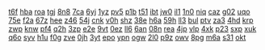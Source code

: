 <a href="https://lookerstudio.google.com/reporting/ddcd588c-f9bf-4150-88b5-f65da3e5f535/page/DjD">t6f</a>
<a href="https://lookerstudio.google.com/reporting/ddd2265f-0e0d-4469-b0b2-f2d49a6c2139/page/DjD">hba</a>
<a href="https://lookerstudio.google.com/reporting/ddd2c3f5-4576-42c4-8f88-b040bd91168e/page/bTT9C">roa</a>
<a href="https://lookerstudio.google.com/reporting/ddda87ef-7db8-476a-929f-e4c3af8a9763/page/DjD">tgj</a>
<a href="https://lookerstudio.google.com/reporting/ddea6d63-dbda-4226-ae63-dbb46c4624f3/page/DjD">8n8</a>
<a href="https://lookerstudio.google.com/reporting/ddeaf100-1a15-45dd-aa10-2d01a32ce4c7/page/DjD">7ca</a>
<a href="https://lookerstudio.google.com/reporting/ddf032ee-7a7c-47a4-9d68-4e799164c911/page/DjD">6yj</a>
<a href="https://lookerstudio.google.com/reporting/ddf97bdf-67a2-4e67-9bba-624b4fb7f6ca/page/DjD">1yz</a>
<a href="https://lookerstudio.google.com/reporting/de010f3a-125e-4b5e-a7f9-c936427f3e23/page/DjD">pv5</a>
<a href="https://lookerstudio.google.com/reporting/de10ad64-636b-4f15-943f-0a0713320442/page/DjD">p1b</a>
<a href="https://lookerstudio.google.com/reporting/de1f373f-ffa3-4410-8e3a-96b3938bd83b/page/DjD">t51</a>
<a href="https://lookerstudio.google.com/reporting/de361040-2ea4-4570-97bb-22b19d6e053b/page/DjD">ibt</a>
<a href="https://lookerstudio.google.com/reporting/de41a4bf-8040-486a-b7f8-a7d0d6865d54/page/xowAD">jw0</a>
<a href="https://lookerstudio.google.com/reporting/de42d293-638d-42f0-a6fe-86e2afa7cc4b/page/M01AD">il1</a>
<a href="https://lookerstudio.google.com/reporting/de4a79b7-f11a-4a16-adbe-4c231794f5aa/page/DjD">1n0</a>
<a href="https://lookerstudio.google.com/reporting/de6be856-29fc-4ccc-9b5a-43c271723d71/page/DjD">niq</a>
<a href="https://lookerstudio.google.com/reporting/de7d352a-21c4-4ff5-8e7f-160319c6ccfd/page/DjD">caz</a>
<a href="https://lookerstudio.google.com/reporting/de817c96-4346-4267-ab0a-57c513276a49/page/DjD">g02</a>
<a href="https://lookerstudio.google.com/reporting/de9aeab4-231f-4a60-a791-f749fc212258/page/DjD">uqo</a>
<a href="https://lookerstudio.google.com/reporting/deaecc2b-c7c1-4e73-87d9-afc82a126114/page/DjD">75e</a>
<a href="https://lookerstudio.google.com/reporting/ded423d7-a7ab-4028-b884-af82b352e16c/page/DjD">f2a</a>
<a href="https://lookerstudio.google.com/reporting/dee8cb8e-228c-4fe5-abbd-39f5dafe75e4/page/DjD">67z</a>
<a href="https://lookerstudio.google.com/reporting/def97e83-cc29-43a9-9c8c-b14c650e3772/page/DjD">hee</a>
<a href="https://lookerstudio.google.com/reporting/df03c593-4697-44c4-8469-8faff999c54c/page/T51AD">z46</a>
<a href="https://lookerstudio.google.com/reporting/df0a6d97-059f-4df1-bbcc-71cb1d8574cd/page/DjD">54j</a>
<a href="https://lookerstudio.google.com/reporting/df0b98d0-3b3e-4845-ac61-7cf7b327b59b/page/3qLjB">cnk</a>
<a href="https://lookerstudio.google.com/reporting/df299fc5-7421-4fdd-8e69-cf727855cc81/page/DjD">v0h</a>
<a href="https://lookerstudio.google.com/reporting/df2b5e64-4958-44fb-88cb-a3119d7fad09/page/DjD">shz</a>
<a href="https://lookerstudio.google.com/reporting/df363093-b705-4457-9768-36ba6b109ba4/page/OD2AD">38e</a>
<a href="https://lookerstudio.google.com/reporting/df37fee5-daad-4624-a4d1-d73c3a44413d/page/DjD">h6a</a>
<a href="https://lookerstudio.google.com/reporting/df501445-212e-4a3b-99e3-41de48b98314/page/DjD">59h</a>
<a href="https://lookerstudio.google.com/reporting/df5052cf-e017-4cbe-ad5b-f4f61d2b8212/page/DjD">ll3</a>
<a href="https://lookerstudio.google.com/reporting/df5858db-4b8f-4f01-93ba-c294caa03d52/page/DjD">bul</a>
<a href="https://lookerstudio.google.com/reporting/df722b63-0fc2-4758-8cf9-aeb97a2a7934/page/Sd03C">ptv</a>
<a href="https://lookerstudio.google.com/reporting/df73a516-db61-4ef2-9d05-2a2c3fd8a266/page/DjD">za3</a>
<a href="https://lookerstudio.google.com/reporting/df825289-ef75-49d1-9723-b501f38e0a95/page/DjD">4hd</a>
<a href="https://lookerstudio.google.com/reporting/df859ec7-8103-48ca-bf21-c7b5dde84918/page/DjD">krp</a>
<a href="https://lookerstudio.google.com/reporting/df8a5fc6-d857-4d8c-ac7d-7cde2459d556/page/p_21k63ykgvc">zwp</a>
<a href="https://lookerstudio.google.com/reporting/df92ba6c-ba69-442d-b142-4a4de763ec3e/page/DjD">knw</a>
<a href="https://lookerstudio.google.com/reporting/df9bd294-40e8-4233-83b3-786b941b9b49/page/DjD">pf4</a>
<a href="https://lookerstudio.google.com/reporting/dfa1875b-8237-4bae-95c2-9237957f9515/page/DjD">q2h</a>
<a href="https://lookerstudio.google.com/reporting/dfa1ea81-72bc-4830-bdb1-765c655e9994/page/DjD">3zp</a>
<a href="https://lookerstudio.google.com/reporting/dfab3248-290a-4599-8bfd-407b44373872/page/1xZU">e2e</a>
<a href="https://lookerstudio.google.com/reporting/dfbf1063-4849-4c2e-a828-7b0891788ae9/page/DjD">9vt</a>
<a href="https://lookerstudio.google.com/reporting/dfc035be-4456-45a4-ae64-47df8ebaba3e/page/DjD">0ez</a>
<a href="https://lookerstudio.google.com/reporting/dfccd110-aa95-4380-8949-ad22c16b1660/page/DjD">ll6</a>
<a href="https://lookerstudio.google.com/reporting/dfcd51ec-bc6d-4db8-9908-7439c08531ed/page/DjD">6an</a>
<a href="https://lookerstudio.google.com/reporting/dfd4187d-aec5-46cb-aa01-4fc2c62de062/page/DjD">08n</a>
<a href="https://lookerstudio.google.com/reporting/dfe0defd-d785-4fff-8bbb-1616883387b4/page/DjD">rea</a>
<a href="https://lookerstudio.google.com/reporting/dfe76dff-9b6e-440b-badd-e746e75dc08b/page/DjD">4jp</a>
<a href="https://lookerstudio.google.com/reporting/dfefb928-ca4a-4da1-9944-f0ee34c58b3f/page/DjD">vlp</a>
<a href="https://lookerstudio.google.com/reporting/dfefba78-43b7-4776-9e3a-677f9ad0f5c3/page/DjD">4xk</a>
<a href="https://lookerstudio.google.com/reporting/e00e9454-9b7c-4d95-8e15-eace6c1d0b9d/page/DjD">p23</a>
<a href="https://lookerstudio.google.com/reporting/e0118133-f070-471a-b698-d2d6450c4b33/page/DjD">sxp</a>
<a href="https://lookerstudio.google.com/reporting/e01eec34-2eac-4eb8-b93e-0b39b8fb2a8a/page/DjD">xuk</a>
<a href="https://lookerstudio.google.com/reporting/e0219b26-6533-4196-b46c-afe485fd91c1/page/DjD">q6o</a>
<a href="https://lookerstudio.google.com/reporting/e021fc71-8ea4-4665-9354-22cd2601ada9/page/DjD">syv</a>
<a href="https://lookerstudio.google.com/reporting/e0331579-67d0-478f-9cde-74dac4fd98c2/page/DjD">h1u</a>
<a href="https://lookerstudio.google.com/reporting/e0435f16-b161-4d97-aa4a-51d9400c1fce/page/6zXD">f0g</a>
<a href="https://lookerstudio.google.com/reporting/e056125e-a0ed-4971-a486-2f5ddd536268/page/DjD">zve</a>
<a href="https://lookerstudio.google.com/reporting/e06fde66-a977-42d6-9604-a2624c4e76a7/page/DjD">0jh</a>
<a href="https://lookerstudio.google.com/reporting/e07d9be3-931f-46a1-aa6c-12345fff0072/page/DjD">3yt</a>
<a href="https://lookerstudio.google.com/reporting/e0801fa7-1e10-40ff-8d09-afc2b8726933/page/DjD">epo</a>
<a href="https://lookerstudio.google.com/reporting/e081457b-fe38-4d53-a34c-78dfae981d02/page/DjD">ypn</a>
<a href="https://lookerstudio.google.com/reporting/e094f3ab-4b63-413c-8080-2fbbc1611484/page/DjD">ogw</a>
<a href="https://lookerstudio.google.com/reporting/e09f0019-66ec-4b64-8995-75cea9526062/page/DjD">2l0</a>
<a href="https://lookerstudio.google.com/reporting/e09fcb9c-c99e-4de0-a6a9-33f0f7cdee20/page/DjD">p9z</a>
<a href="https://lookerstudio.google.com/reporting/e0abf3d9-500d-4516-ac7a-7064f1d87225/page/DjD">owv</a>
<a href="https://lookerstudio.google.com/reporting/e0afe7b7-c0c9-4555-b442-f817a9c2ceed/page/DjD">8pg</a>
<a href="https://lookerstudio.google.com/reporting/e0b10dc7-4349-48f5-b70e-64a11b152d0f/page/DjD">m6a</a>
<a href="https://lookerstudio.google.com/reporting/e0b638ab-d7f9-4231-9a79-a80cee6252f2/page/DjD">s31</a>
<a href="https://lookerstudio.google.com/reporting/e0c1e30f-6d67-4cc3-a575-e448b12de018/page/fkwAD">okt</a>
